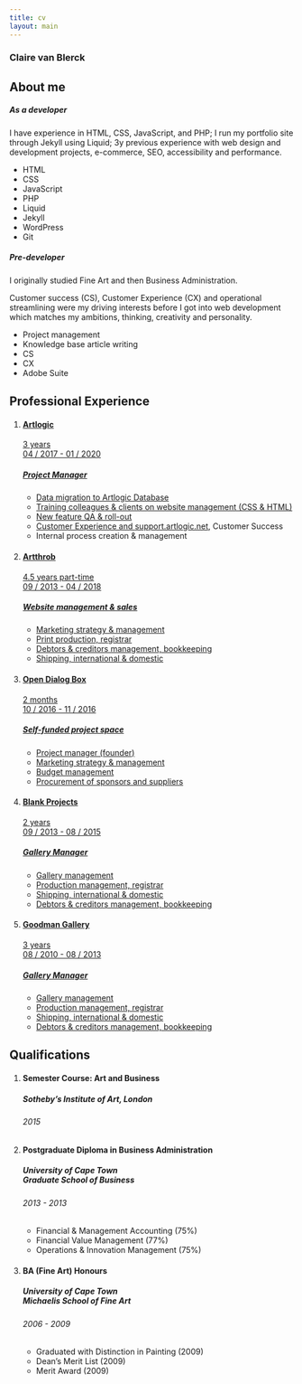 ```yaml
---
title: cv
layout: main
---
```


<!-- Summary -->
<section>
    <article>
        <div class="text-panel">
            <h1>Claire van Blerck</h1>
            <div class="text-item">
                <h2>About me</h2>
                <h5>As a developer</h5>
                <p>I have experience in HTML, CSS, JavaScript, and PHP; I run my portfolio site through Jekyll using Liquid; 3y previous experience with web
                    design and development projects, e-commerce, SEO, accessibility and performance.
                </p>
                <div class="skill-set">
                    <ul>
                        <li class="orange">HTML</li>
                        <li class="orange">CSS</li>
                        <li class="orange">JavaScript</li>
                        <li class="orange">PHP</li>
                        <li class="orange">Liquid</li>
                        <li class="orange">Jekyll</li>
                        <li class="orange">WordPress</li>
                        <li class="orange">Git</li>
                    </ul>
                </div>
            </div>
            <div class="text-item">
                <h5>Pre-developer</h5>
                <p>I originally studied Fine Art and then Business Administration.</p>
                <p>Customer success (CS), Customer Experience (CX) and operational streamlining were my driving interests before I got into web development which matches my ambitions, thinking, creativity and personality.</p>
                <div class="skill-set">
                    <ul>
                        <li class="grey">Project management</li>
                        <li class="grey">Knowledge base article writing</li>
                        <li class="grey">CS</li>
                        <li class="grey">CX</li>
                        <li class="grey">Adobe Suite</li>
                    </ul>
                </div>
            </div>
        </div>
    </article>
</section>

<!-- Experience -->
<section>
    <article>
        <div class="experience">
            <h2>Professional Experience</h2>
            <ol>
                <li class="job-item">
                    <a href="https://artlogic.net/" target="_blank" rel="noopener" rel="noreferrer">
                        <h4>Artlogic</h4>
                        <p>3 years<br>04 / 2017 - 01 / 2020</p>
                        <h5>Project Manager</h5>
                        <ul>
                            <li>Data migration to Artlogic Database</li>
                            <li>Training colleagues & clients on website management (CSS & HTML)</li>
                            <li>New feature QA & roll-out</li>
                            <li>Customer Experience and <a href="https://support.artlogic.net/hc/en-gb" alt="https://support.artlogic.net">support.artlogic.net</a>, Customer Success</li>
                            <li>Internal process creation & management</li>
                        </ul>
                    </a>
                </li>
                <li class="job-item">
                    <a href="https://artthrob.co.za/" target="_blank" rel="noopener" rel="noreferrer">
                        <h4>Artthrob</h4>
                        <p>4.5 years part-time<br>09 / 2013 - 04 / 2018</p>
                        <h5>Website management & sales</h5>
                        <ul>
                            <li>Marketing strategy & management</li>
                            <li>Print production, registrar</li>
                            <li>Debtors & creditors management, bookkeeping</li>
                            <li>Shipping, international & domestic</li>
                        </ul>
                    </a>
                </li>
                <li class="job-item">
                        <a href="https://www.opendialogbox.space/" target="_blank" rel="noopener" rel="noreferrer">
                        <h4>Open Dialog Box</h4>
                        <p>2 months<br>10 / 2016 - 11 / 2016</p>
                        <h5>Self-funded project space</h5>
                        <ul>
                            <li>Project manager (founder)</li>
                            <li>Marketing strategy & management</li>
                            <li>Budget management</li>
                            <li>Procurement of sponsors and suppliers</li>
                        </ul>
                    </a>
                </li>
                <li class="job-item">
                    <a href="https://blankprojects.com/" target="_blank" rel="noopener" rel="noreferrer">
                        <h4>Blank Projects</h4>
                        <p>2 years<br>09 / 2013 - 08 / 2015</p>
                        <h5>Gallery Manager</h5>
                        <ul>
                            <li>Gallery management</li>
                            <li>Production management, registrar</li>
                            <li>Shipping, international & domestic</li>
                            <li>Debtors & creditors management, bookkeeping</li>
                        </ul>
                    </a>
                </li>
                <li class="job-item">
                    <a href="http://www.goodman-gallery.com/" target="_blank" rel="noopener" rel="noreferrer">
                        <h4>Goodman Gallery</h4>
                        <p>3 years<br>08 / 2010 - 08 / 2013 </p>
                        <h5>Gallery Manager</h5>
                        <ul>
                            <li>Gallery management</li>
                            <li>Production management, registrar</li>
                            <li>Shipping, international & domestic</li>
                            <li>Debtors & creditors management, bookkeeping</li>
                        </ul>
                    </a>
                </li>
            </ol>
        </div>
    </article>
</section>

<!-- Qualifications -->
<section>
    <article>
        <div class="qualifications">
        <h2>Qualifications</h2>
            <ol>
                <li class="edu-item">
                    <h4>Semester Course: Art and Business</h4>
                    <h5>Sotheby’s Institute of Art, London</h5>
                    <h6>2015</h6>
                </li>
                <li class="edu-item">
                    <h4>Postgraduate Diploma in Business Administration</h4>
                    <h5>University of Cape Town<br>Graduate School of Business</h5>
                    <h6>2013 - 2013</h6>
                    <ul>
                        <li>Financial & Management Accounting (75%)</li>
                        <li>Financial Value Management (77%)</li>
                        <li>Operations & Innovation Management (75%)</li>
                    </ul>
                </li>
                <li class="edu-item">
                    <h4>BA (Fine Art) Honours</h4>
                    <h5>University of Cape Town<br>Michaelis School of Fine Art</h5>
                    <h6>2006 - 2009</h6>
                    <ul>
                        <li>Graduated with Distinction in Painting (2009)</li>
                        <li>Dean’s Merit List (2009)</li>
                        <li>Merit Award (2009)</li>
                    </ul>
                </li>
            </ol>
        </div>
    </article>
</section>